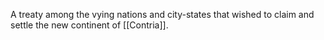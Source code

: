 A treaty among the vying nations and city-states that wished to claim and settle the new continent of [[Contria]].  